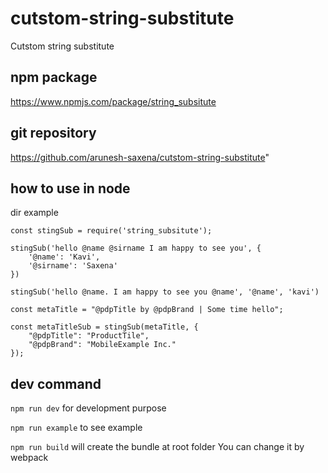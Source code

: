 # cutstom-string-substitute
Cutstom string substitute 

## npm package
https://www.npmjs.com/package/string_subsitute
## git repository 
https://github.com/arunesh-saxena/cutstom-string-substitute"
## how to use  in node 

dir example
```
const stingSub = require('string_subsitute');

stingSub('hello @name @sirname I am happy to see you', {
    '@name': 'Kavi',
    '@sirname': 'Saxena'
})
  
stingSub('hello @name. I am happy to see you @name', '@name', 'kavi')
  
const metaTitle = "@pdpTitle by @pdpBrand | Some time hello";

const metaTitleSub = stingSub(metaTitle, {
    "@pdpTitle": "ProductTile",
    "@pdpBrand": "MobileExample Inc."
});
```

## dev command

```npm run dev```
for development purpose

```npm run example```
to see example

```npm run build```
will create the bundle at root folder
You can change it by webpack